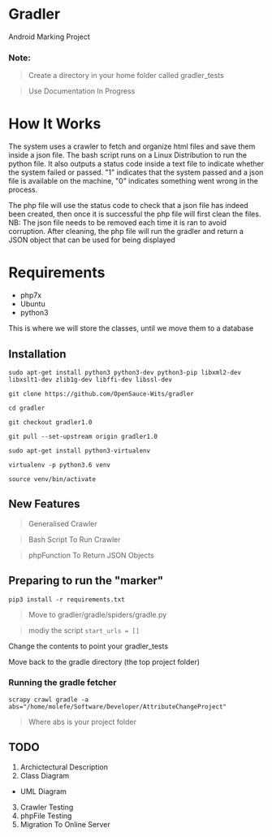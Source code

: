# Gradler
Android Marking Project

### Note:
> Create a directory in your home folder called gradler_tests

> Use Documentation In Progress



# How It Works
The system uses a crawler to fetch and organize html files and save them inside a json file.
The bash script runs on a Linux Distribution to run the python file. It also outputs a status code inside a text file to indicate whether the system failed or passed. "1" indicates that the system passed and a json file is available on the machine, "0" indicates something went wrong in the process.

The php file will use the status code to check that a json file has indeed been created, then once it is successful the php file will first clean the files. NB: The json file needs to be removed each time it is ran to avoid corruption.
After cleaning, the php file will run the gradler and return a JSON object that can be used for being displayed

# Requirements
+ php7x
+ Ubuntu
+ python3

This is where we will store the classes, until we move them to a database
## Installation
`sudo apt-get install python3 python3-dev python3-pip libxml2-dev libxslt1-dev zlib1g-dev libffi-dev libssl-dev`

`git clone https://github.com/OpenSauce-Wits/gradler`

`cd gradler`

`git checkout gradler1.0`

`git pull --set-upstream origin gradler1.0`

`sudo apt-get install python3-virtualenv`

`virtualenv -p python3.6 venv`

`source venv/bin/activate`

## New Features

> Generalised Crawler

> Bash Script To Run Crawler

> phpFunction To Return JSON Objects



## Preparing to run the "marker"
`pip3 install -r requirements.txt`


> Move to gradler/gradle/spiders/gradle.py

> modiy the script
>`start_urls = []`

Change the contents to point your gradler_tests


Move back to the gradle directory (the top project folder)
### Running the gradle fetcher
`scrapy crawl gradle -a abs="/home/molefe/Software/Developer/AttributeChangeProject"`
> Where abs is your project folder


## TODO
1. Archictectural Description
2. Class Diagram
 + UML Diagram
3. Crawler Testing 
4. phpFile Testing
5. Migration To Online Server




